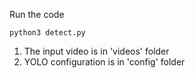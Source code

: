 
Run the code

`python3 detect.py`

1. The input video is in 'videos' folder
2. YOLO configuration is in 'config' folder